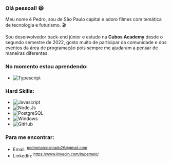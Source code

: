 ### Olá pessoal! 😄

Meu nome é Pedro, sou de São Paulo capital e adoro filmes com temática de tecnologia e futurismo. 🎬

Sou desenvolvedor back-end júnior e estudo na **Cubos Academy** desde o segundo semestre de 2022, gosto muito de participar da comunidade e dos eventos da área de programação pois sempre me ajudaram a pensar de maneiras diferentes.

### No momento estou aprendendo:
  - ![Typescript](https://img.shields.io/badge/TypeScript-007ACC?style=for-the-badge&logo=typescript&logoColor=white)

### Hard Skills:
  - ![Javascript](https://img.shields.io/badge/JavaScript-F7DF1E?style=for-the-badge&logo=javascript&logoColor=black)
  - ![Node.Js](https://img.shields.io/badge/Node.js-43853D?style=for-the-badge&logo=node.js&logoColor=white)
  - ![PostgreSQL](https://img.shields.io/badge/PostgreSQL-316192?style=for-the-badge&logo=postgresql&logoColor=white)
  - ![Windows](https://img.shields.io/badge/Windows-017AD7?style=for-the-badge&logo=windows&logoColor=white)
  - ![GitHub](https://img.shields.io/badge/GitHub-100000?style=for-the-badge&logo=github&logoColor=white)
  

### Para me encontrar:
  - Email: <sup> pedromarcosprado26@gmail.com </sup>
  - LinkedIn: <sup> https://www.linkedin.com/in/pemelo/ </sup>
